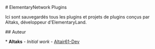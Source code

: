 ​#​ ​ElementaryNetwork Plugins

Ici sont sauvegardés tous les plugins et projets de plugins conçus par Altaks, développeur d'ElementaryLand.

​##​ ​Auteur

​*​ ​**Altaks**​ - ​*Initial work*​ - [​Altair61-Dev​](https://github.com/Altair61-Dev)
